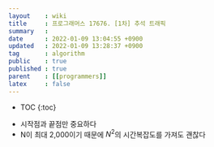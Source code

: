 ```yaml
---
layout    : wiki
title     : 프로그래머스 17676. [1차] 추석 트래픽
summary   : 
date      : 2022-01-09 13:04:55 +0900
updated   : 2022-01-09 13:28:37 +0900
tag       : algorithm
public    : true
published : true
parent    : [[programmers]]
latex     : false
---
```

* TOC
{:toc}

- 시작점과 끝점만 중요하다
- N이 최대 2,000이기 때문에 $N^2$의 시간복잡도를 가져도 괜찮다
